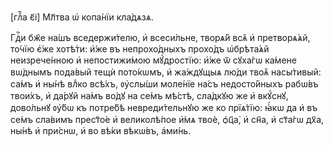 [глⷡ҇а є҃і] Мл҃тва ѡ҆ копа́нїи кла́дѧзѧ.

Гдⷭ҇и бж҃е на́шъ вседержи́телю, и҆ всеси́льне, творѧ́й всѧ̑ и҆ претворѧ́ѧй,
то́чїю є҆́же хотѣ́ти: и҆́же въ непрохо́дныхъ прохо́дъ ѡ҆брѣта́ѧй неизрече́нною
и҆ непостижи́мою мꙋ́дростїю: и҆́же ѿ сꙋха́гѡ ка́мене вѡ́днымъ пода́вый тещѝ
пото́кѡмъ, и҆ жа́ждꙋщыѧ лю́ди твоѧ̑ насы́тивый: са́мъ и҆ ны́нѣ влⷣко всѣ́хъ,
ᲂу҆слы́ши моле́нїе на́съ недосто́йныхъ рабѡ́въ твои́хъ, и҆ да́рꙋй на́мъ во́дꙋ на
се́мъ мѣ́стѣ, сла́дкꙋю же и҆ вкꙋ́снꙋ, дово́льнꙋ ᲂу҆́бѡ къ потре́бѣ
невреди́тельнꙋю же ко прїѧ́тїю: ꙗ҆́кѡ да и҆ въ се́мъ сла́вимъ прест҃о́е и҆
великолѣ́пое и҆́мѧ твоѐ, ѻ҆ц҃а̀, и҆ сн҃а, и҆ ст҃а́гѡ дх҃а, ны́нѣ и҆ при́снѡ, и҆
во вѣ́ки вѣкѡ́въ, а҆ми́нь.

